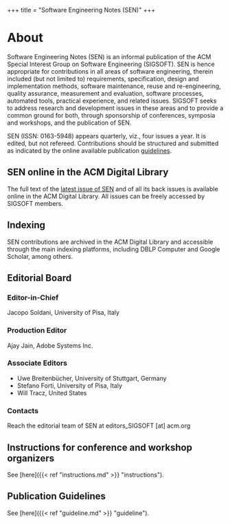 +++
title = "Software Engineering Notes (SEN)"
+++

# About

Software Engineering Notes (SEN) is an informal publication of the ACM Special Interest Group on Software Engineering (SIGSOFT). SEN is hence appropriate for contributions in all areas of software engineering, therein included (but not limited to) requirements, specification, design and implementation methods, software maintenance, reuse and re-engineering, quality assurance, measurement and evaluation, software processes, automated tools, practical experience, and related issues. SIGSOFT seeks to address research and development issues in these areas and to provide a common ground for both, through sponsorship of conferences, symposia and workshops, and the publication of SEN.

SEN (ISSN: 0163-5948) appears quarterly, viz., four issues a year. It is edited, but not refereed. Contributions should be structured and submitted as indicated by the online available publication [guidelines](guideline.md).

## SEN online in the ACM Digital Library

The full text of the [latest issue of SEN](http://dl.acm.org/citation.cfm?id=J728) and of all its back issues is available online in the ACM Digital Library. All issues can be freely accessed by SIGSOFT members.

## Indexing

SEN contributions are archived in the ACM Digital Library and accessible through the main indexing platforms, including DBLP Computer and Google Scholar, among others.

## Editorial Board

### Editor-in-Chief

Jacopo Soldani, University of Pisa, Italy

### Production Editor

Ajay Jain, Adobe Systems Inc.

### Associate Editors

- Uwe Breitenbücher, University of Stuttgart, Germany
- Stefano Forti, University of Pisa, Italy
- Will Tracz, United States

### Contacts

Reach the editorial team of SEN at editors_SIGSOFT [at] acm.org


## Instructions for conference and workshop organizers

See [here]({{< ref "instructions.md" >}} "instructions").

## Publication Guidelines

See [here]({{< ref "guideline.md" >}} "guideline").